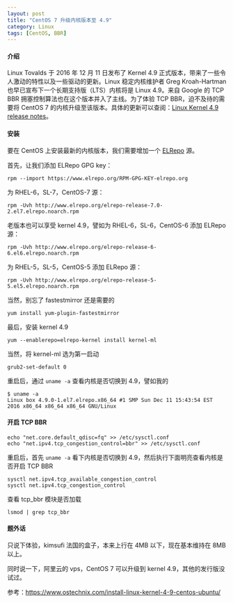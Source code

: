 ```yaml
---
layout: post
title: "CentOS 7 升级内核版本至 4.9"
category: Linux
tags: [CentOS, BBR]
---
```


#### 介绍

Linux Tovalds 于 2016 年 12 月 11 日发布了 Kernel 4.9 正式版本，带来了一些令人激动的特性以及一些驱动的更新。Linux 稳定内核维护者 Greg Kroah-Hartman 也早已宣布下一个长期支持版（LTS）内核将是 Linux 4.9。来自 Google 的 TCP BBR 拥塞控制算法也在这个版本并入了主线。为了体验 TCP BBR，迫不及待的需要将 CentOS 7 的内核升级至该版本。具体的更新可以查阅：[Linux Kernel 4.9 release notes](https://lkml.org/lkml/2016/12/11/102)。

#### 安装

要在 CentOS 上安装最新的内核版本，我们需要增加一个 [ELRepo](http://elrepo.org/tiki/tiki-index.php) 源。

首先，让我们添加 ELRepo GPG key：

    rpm --import https://www.elrepo.org/RPM-GPG-KEY-elrepo.org

<!-- more -->

为 RHEL-6，SL-7，CentOS-7 源：

    rpm -Uvh http://www.elrepo.org/elrepo-release-7.0-2.el7.elrepo.noarch.rpm

老版本也可以享受 kernel 4.9，譬如为 RHEL-6，SL-6，CentOS-6 添加 ELRepo 源：

    rpm -Uvh http://www.elrepo.org/elrepo-release-6-6.el6.elrepo.noarch.rpm

为 RHEL-5，SL-5，CentOS-5 添加 ELRepo 源：

    rpm -Uvh http://www.elrepo.org/elrepo-release-5-5.el5.elrepo.noarch.rpm

当然，别忘了 fastestmirror 还是需要的

    yum install yum-plugin-fastestmirror

最后，安装 kernel 4.9

    yum --enablerepo=elrepo-kernel install kernel-ml

当然，将 kernel-ml 选为第一启动

    grub2-set-default 0

重启后，通过 `uname -a` 查看内核是否切换到 4.9，譬如我的

    $ uname -a
    Linux box 4.9.0-1.el7.elrepo.x86_64 #1 SMP Sun Dec 11 15:43:54 EST 2016 x86_64 x86_64 x86_64 GNU/Linux

#### 开启 TCP BBR

    echo "net.core.default_qdisc=fq" >> /etc/sysctl.conf
    echo "net.ipv4.tcp_congestion_control=bbr" >> /etc/sysctl.conf

重启后，首先 `uname -a` 看下内核是否切换到 4.9，然后执行下面明亮查看内核是否开启 TCP BBR

    sysctl net.ipv4.tcp_available_congestion_control
    sysctl net.ipv4.tcp_congestion_control

查看 tcp_bbr 模块是否加载

    lsmod | grep tcp_bbr

#### 题外话

只说下体验，kimsufi 法国的盒子，本来上行在 4MB 以下，现在基本维持在 8MB 以上。

同时说一下，阿里云的 vps，CentOS 7 可以升级到 kernel 4.9，其他的发行版没试过。

参考：<https://www.ostechnix.com/install-linux-kernel-4-9-centos-ubuntu/>
